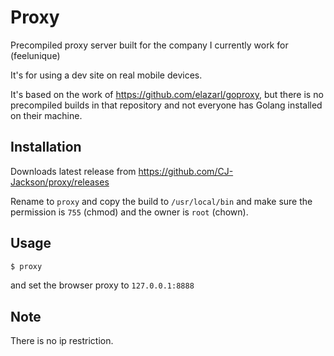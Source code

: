 # Proxy

Precompiled proxy server built for the company I currently work for
(feelunique)

It's for using a dev site on real mobile devices.

It's based on the work of https://github.com/elazarl/goproxy, but 
there is no precompiled builds in that repository and not everyone
has Golang installed on their machine.

## Installation

Downloads latest release from https://github.com/CJ-Jackson/proxy/releases

Rename to `proxy` and copy the build to `/usr/local/bin` and make sure the
permission is `755` (chmod) and the owner is `root` (chown).

## Usage

```sh
$ proxy
```

and set the browser proxy to `127.0.0.1:8888`

## Note

There is no ip restriction.